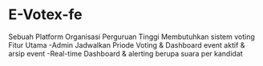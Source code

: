 # E-Votex-fe

Sebuah Platform Organisasi Perguruan Tinggi Membutuhkan sistem voting 
Fitur Utama 
-Admin Jadwalkan Priode Voting & Dashboard event aktif & arsip event
-Real-time Dashboard & alerting berupa suara per kandidat


